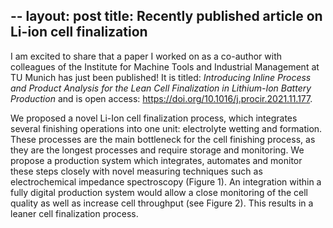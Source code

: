 --
layout: post
title: Recently published article on Li-ion cell finalization
---

I am excited to share that a paper I worked on as a co-author with colleagues of the Institute for Machine Tools and Industrial Management at TU Munich has just been published! It is titled: *Introducing Inline Process and Product Analysis for the Lean Cell Finalization in Lithium-Ion Battery Production* and is open access: https://doi.org/10.1016/j.procir.2021.11.177.

We proposed a novel Li-Ion cell finalization process, which integrates several finishing operations into one unit: electrolyte wetting and formation. These processes are the main bottleneck for the cell finishing process, as they are the longest processes and require storage and monitoring. We propose a production system which integrates, automates and monitor these steps closely with novel measuring techniques such as electrochemical impedance spectroscopy (Figure 1). An integration within a fully digital production system would allow a close monitoring of the cell quality as well as increase cell throughput (see Figure 2). This results in a leaner cell finalization process.
